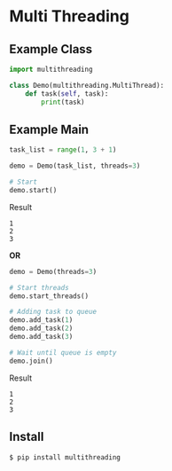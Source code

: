 # Multi Threading

Example Class
-------------

```python
import multithreading

class Demo(multithreading.MultiThread):
    def task(self, task):
        print(task)

```


Example Main
------------

```python
task_list = range(1, 3 + 1)

demo = Demo(task_list, threads=3)

# Start
demo.start()
```

Result

```
1
2
3
```

**OR**


```python
demo = Demo(threads=3)

# Start threads
demo.start_threads()

# Adding task to queue
demo.add_task(1)
demo.add_task(2)
demo.add_task(3)

# Wait until queue is empty
demo.join()

```

Result

```
1
2
3
```


Install
-------

```shell
$ pip install multithreading
```
